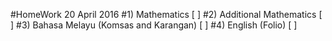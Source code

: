 #HomeWork 20 April 2016
#1) Mathematics [    ]
#2) Additional Mathematics [  ]
#3) Bahasa Melayu (Komsas and Karangan) [  ]
#4) English (Folio) [  ]
